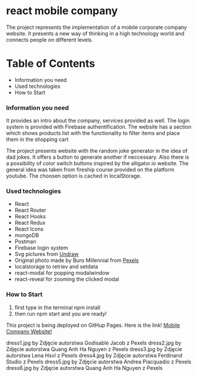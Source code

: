 # react mobile company

The project represents the implementation of a mobile corporate company website. It presents a new way of thinking in a high technology world and connects people on different levels.

# Table of Contents

-   Information you need
-   Used technologies
-   How to Start

### Information you need

It provides an intro about the company, services provided as well. The login system is provided with Firebase authentification. The website has a section which shows products list with the functionality to filter items and place them in the shopping cart

The project presents website with the random joke generator in the idea of dad jokes. It offers a button to generate another if neccessary. Also there is a possibility of color switch buttons inspired by the alligator.io website. The general idea was taken from fireship course provided on the platform youtube. The choosen option is cached in localStorage.

### Used technologies

-   React
-   React Router
-   React Hooks
-   React Redux
-   React Icons
-   mongoDB
-   Postman
-   Firebase login system
-   Svg pictures from [Undraw](http://undraw.co/)
-   Original photo made by Buro Millennial from [Pexels](http://www.pexels.com)
-   localstorage to retriev and setdata
-   react-modal for popping modalwindow
-   react-reveal for zooming the clicked modal

### How to Start

1. first type in the terminal npm install
2. then run npm start and you are ready!

This project is being deployed on GitHup Pages.
Here is the link! [Mobile Company Website!]()

dress1.jpg by Zdjęcie autorstwa Godisable Jacob z Pexels
dress2.jpg by Zdjęcie autorstwa Quang Anh Ha Nguyen z Pexels
dress3.jpg by Zdjęcie autorstwa Lena Hsvl z Pexels
dress4.jpg by Zdjęcie autorstwa Ferdinand Studio z Pexels
dress5.jpg by Zdjęcie autorstwa Andrea Piacquadio z Pexels
dress6.jpg by Zdjęcie autorstwa Quang Anh Ha Nguyen z Pexels
